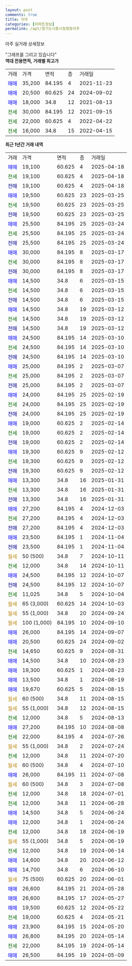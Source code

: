 ```yaml
---
layout: post
comments: true
title: 아주
categories: [아파트정보]
permalink: /apt/경기도시흥시정왕동아주
---
```


아주 실거래 상세정보

<script type="text/javascript">
  google.charts.load('current', {'packages':['line', 'corechart']});
  google.charts.setOnLoadCallback(drawChart);

  function drawChart() {
    var data = new google.visualization.DataTable();
    data.addColumn('date', '거래일');
    data.addColumn('number', "매매");
    data.addColumn('number', "전세");
    data.addColumn('number', "전매");

    data.addRows([[new Date(Date.parse("2025-04-18")), 19100, null, null], [new Date(Date.parse("2025-04-18")), null, 19100, null], [new Date(Date.parse("2025-04-18")), null, null, 19100], [new Date(Date.parse("2025-03-25")), 19500, null, null], [new Date(Date.parse("2025-03-25")), null, 19500, null], [new Date(Date.parse("2025-03-25")), null, null, 19500], [new Date(Date.parse("2025-03-24")), 25500, null, null], [new Date(Date.parse("2025-03-24")), null, 25500, null], [new Date(Date.parse("2025-03-24")), null, null, 25500], [new Date(Date.parse("2025-03-17")), 30000, null, null], [new Date(Date.parse("2025-03-17")), null, 30000, null], [new Date(Date.parse("2025-03-17")), null, null, 30000], [new Date(Date.parse("2025-03-15")), 14500, null, null], [new Date(Date.parse("2025-03-15")), null, 14500, null], [new Date(Date.parse("2025-03-15")), null, null, 14500], [new Date(Date.parse("2025-03-12")), 14500, null, null], [new Date(Date.parse("2025-03-12")), null, 14500, null], [new Date(Date.parse("2025-03-12")), null, null, 14500], [new Date(Date.parse("2025-03-10")), 24500, null, null], [new Date(Date.parse("2025-03-10")), null, 24500, null], [new Date(Date.parse("2025-03-10")), null, null, 24500], [new Date(Date.parse("2025-03-07")), 25000, null, null], [new Date(Date.parse("2025-03-07")), null, 25000, null], [new Date(Date.parse("2025-03-07")), null, null, 25000], [new Date(Date.parse("2025-02-19")), 24000, null, null], [new Date(Date.parse("2025-02-19")), null, 24000, null], [new Date(Date.parse("2025-02-19")), null, null, 24000], [new Date(Date.parse("2025-02-14")), 19000, null, null], [new Date(Date.parse("2025-02-14")), null, 19000, null], [new Date(Date.parse("2025-02-14")), null, null, 19000], [new Date(Date.parse("2025-02-12")), 19300, null, null], [new Date(Date.parse("2025-02-12")), null, 19300, null], [new Date(Date.parse("2025-02-12")), null, null, 19300], [new Date(Date.parse("2025-01-31")), 13300, null, null], [new Date(Date.parse("2025-01-31")), null, 13300, null], [new Date(Date.parse("2025-01-31")), null, null, 13300], [new Date(Date.parse("2024-12-03")), 27200, null, null], [new Date(Date.parse("2024-12-03")), null, 27200, null], [new Date(Date.parse("2024-12-03")), null, null, 27200], [new Date(Date.parse("2024-11-04")), 23500, null, null], [new Date(Date.parse("2024-11-04")), null, null, 23500], [new Date(Date.parse("2024-10-11")), null, null, null], [new Date(Date.parse("2024-10-11")), null, 12000, null], [new Date(Date.parse("2024-10-07")), 24500, null, null], [new Date(Date.parse("2024-10-07")), null, null, 24500], [new Date(Date.parse("2024-10-04")), null, 11025, null], [new Date(Date.parse("2024-10-03")), null, null, null], [new Date(Date.parse("2024-09-24")), null, null, null], [new Date(Date.parse("2024-09-10")), null, null, null], [new Date(Date.parse("2024-09-07")), 26000, null, null], [new Date(Date.parse("2024-09-02")), 20500, null, null], [new Date(Date.parse("2024-08-31")), null, 14650, null], [new Date(Date.parse("2024-08-23")), 14500, null, null], [new Date(Date.parse("2024-08-23")), 19300, null, null], [new Date(Date.parse("2024-08-19")), 13500, null, null], [new Date(Date.parse("2024-08-15")), 19670, null, null], [new Date(Date.parse("2024-08-15")), null, null, null], [new Date(Date.parse("2024-08-15")), null, null, null], [new Date(Date.parse("2024-08-13")), null, 12000, null], [new Date(Date.parse("2024-08-08")), 27200, null, null], [new Date(Date.parse("2024-07-26")), null, 22000, null], [new Date(Date.parse("2024-07-24")), null, null, null], [new Date(Date.parse("2024-07-20")), null, 12000, null], [new Date(Date.parse("2024-07-10")), null, null, null], [new Date(Date.parse("2024-07-08")), 26000, null, null], [new Date(Date.parse("2024-07-08")), null, null, null], [new Date(Date.parse("2024-07-01")), null, 12000, null], [new Date(Date.parse("2024-06-28")), null, 12000, null], [new Date(Date.parse("2024-06-24")), 14500, null, null], [new Date(Date.parse("2024-06-24")), 12000, null, null], [new Date(Date.parse("2024-06-19")), null, 12000, null], [new Date(Date.parse("2024-06-19")), null, null, null], [new Date(Date.parse("2024-06-14")), null, 12000, null], [new Date(Date.parse("2024-06-12")), 14600, null, null], [new Date(Date.parse("2024-06-10")), 14700, null, null], [new Date(Date.parse("2024-06-01")), null, null, null], [new Date(Date.parse("2024-05-28")), 26600, null, null], [new Date(Date.parse("2024-05-27")), 26600, null, null], [new Date(Date.parse("2024-05-22")), 19500, null, null], [new Date(Date.parse("2024-05-21")), null, 19000, null], [new Date(Date.parse("2024-05-20")), 23900, null, null], [new Date(Date.parse("2024-05-14")), 26800, null, null], [new Date(Date.parse("2024-05-14")), null, 22000, null], [new Date(Date.parse("2024-05-09")), 26500, null, null]]);

    var options = {
      hAxis: {
        format: 'yyyy/MM/dd'
      },    
      lineWidth: 0,
      pointsVisible: true,    
      title: '최근 1년간 유형별 실거래가 분포',
      legend: { position: 'bottom' }
    };

    var formatter = new google.visualization.NumberFormat({pattern:'###,###'} );
    formatter.format(data, 1);
    formatter.format(data, 2);
    
    setTimeout(function() {
        var chart = new google.visualization.LineChart(document.getElementById('columnchart_material'));
        chart.draw(data, (options));
        document.getElementById('loading').style.display = 'none';
    }, 200);
  }
</script>


<div id="loading" style="z-index:20; display: block; margin-left: 0px">"그래프를 그리고 있습니다"</div>
<div id="columnchart_material" style="width: 95%; margin-left: 0px; display: block"></div>
<!-- contents start -->
<b>역대 전용면적, 거래별 최고가</b>
<table class="sortable">
    <tr>
      <td>거래</td>
      <td>가격</td>
      <td>면적</td>
      <td>층</td>
      <td>거래일</td>
    </tr>
        <tr>
          <td><a style="color: blue">매매</a></td>
          <td>35,200</td>
          <td>84.195</td>
          <td>4</td>
          <td>2021-11-23</td>
        </tr>            <tr>
          <td><a style="color: blue">매매</a></td>
          <td>20,500</td>
          <td>60.625</td>
          <td>24</td>
          <td>2024-09-02</td>
        </tr>            <tr>
          <td><a style="color: blue">매매</a></td>
          <td>18,000</td>
          <td>34.8</td>
          <td>12</td>
          <td>2021-08-13</td>
        </tr>        
        <tr>
              <td><a style="color: darkgreen">전세</a></td>
              <td>30,000</td>
              <td>84.195</td>
              <td>12</td>
              <td>2021-09-15</td>
            </tr>            <tr>
              <td><a style="color: darkgreen">전세</a></td>
              <td>22,000</td>
              <td>60.625</td>
              <td>4</td>
              <td>2022-04-22</td>
            </tr>            <tr>
              <td><a style="color: darkgreen">전세</a></td>
              <td>16,000</td>
              <td>34.8</td>
              <td>15</td>
              <td>2022-04-15</td>
            </tr>        
    
</table>

<b>최근 1년간 거래 내역</b>

<table class="sortable">
    <tr>
      <td>거래</td>
      <td>가격</td>
      <td>면적</td>
      <td>층</td>
      <td>거래일</td>
    </tr>
    <tr>
      <td><a style="color: blue">매매</a></td>
      <td>19,100</td>
      <td>60.625</td>
      <td>4</td>
      <td>2025-04-18</td>
    </tr>          <tr>
      <td><a style="color: darkgreen">전세</a></td>
      <td>19,100</td>
      <td>60.625</td>
      <td>4</td>
      <td>2025-04-18</td>
    </tr>          <tr>
      <td><a style="color: darkblue">전매</a></td>
      <td>19,100</td>
      <td>60.625</td>
      <td>4</td>
      <td>2025-04-18</td>
    </tr>          <tr>
      <td><a style="color: blue">매매</a></td>
      <td>19,500</td>
      <td>60.625</td>
      <td>23</td>
      <td>2025-03-25</td>
    </tr>          <tr>
      <td><a style="color: darkgreen">전세</a></td>
      <td>19,500</td>
      <td>60.625</td>
      <td>23</td>
      <td>2025-03-25</td>
    </tr>          <tr>
      <td><a style="color: darkblue">전매</a></td>
      <td>19,500</td>
      <td>60.625</td>
      <td>23</td>
      <td>2025-03-25</td>
    </tr>          <tr>
      <td><a style="color: blue">매매</a></td>
      <td>25,500</td>
      <td>84.195</td>
      <td>25</td>
      <td>2025-03-24</td>
    </tr>          <tr>
      <td><a style="color: darkgreen">전세</a></td>
      <td>25,500</td>
      <td>84.195</td>
      <td>25</td>
      <td>2025-03-24</td>
    </tr>          <tr>
      <td><a style="color: darkblue">전매</a></td>
      <td>25,500</td>
      <td>84.195</td>
      <td>25</td>
      <td>2025-03-24</td>
    </tr>          <tr>
      <td><a style="color: blue">매매</a></td>
      <td>30,000</td>
      <td>84.195</td>
      <td>8</td>
      <td>2025-03-17</td>
    </tr>          <tr>
      <td><a style="color: darkgreen">전세</a></td>
      <td>30,000</td>
      <td>84.195</td>
      <td>8</td>
      <td>2025-03-17</td>
    </tr>          <tr>
      <td><a style="color: darkblue">전매</a></td>
      <td>30,000</td>
      <td>84.195</td>
      <td>8</td>
      <td>2025-03-17</td>
    </tr>          <tr>
      <td><a style="color: blue">매매</a></td>
      <td>14,500</td>
      <td>34.8</td>
      <td>6</td>
      <td>2025-03-15</td>
    </tr>          <tr>
      <td><a style="color: darkgreen">전세</a></td>
      <td>14,500</td>
      <td>34.8</td>
      <td>6</td>
      <td>2025-03-15</td>
    </tr>          <tr>
      <td><a style="color: darkblue">전매</a></td>
      <td>14,500</td>
      <td>34.8</td>
      <td>6</td>
      <td>2025-03-15</td>
    </tr>          <tr>
      <td><a style="color: blue">매매</a></td>
      <td>14,500</td>
      <td>34.8</td>
      <td>19</td>
      <td>2025-03-12</td>
    </tr>          <tr>
      <td><a style="color: darkgreen">전세</a></td>
      <td>14,500</td>
      <td>34.8</td>
      <td>19</td>
      <td>2025-03-12</td>
    </tr>          <tr>
      <td><a style="color: darkblue">전매</a></td>
      <td>14,500</td>
      <td>34.8</td>
      <td>19</td>
      <td>2025-03-12</td>
    </tr>          <tr>
      <td><a style="color: blue">매매</a></td>
      <td>24,500</td>
      <td>84.195</td>
      <td>14</td>
      <td>2025-03-10</td>
    </tr>          <tr>
      <td><a style="color: darkgreen">전세</a></td>
      <td>24,500</td>
      <td>84.195</td>
      <td>14</td>
      <td>2025-03-10</td>
    </tr>          <tr>
      <td><a style="color: darkblue">전매</a></td>
      <td>24,500</td>
      <td>84.195</td>
      <td>14</td>
      <td>2025-03-10</td>
    </tr>          <tr>
      <td><a style="color: blue">매매</a></td>
      <td>25,000</td>
      <td>84.195</td>
      <td>2</td>
      <td>2025-03-07</td>
    </tr>          <tr>
      <td><a style="color: darkgreen">전세</a></td>
      <td>25,000</td>
      <td>84.195</td>
      <td>2</td>
      <td>2025-03-07</td>
    </tr>          <tr>
      <td><a style="color: darkblue">전매</a></td>
      <td>25,000</td>
      <td>84.195</td>
      <td>2</td>
      <td>2025-03-07</td>
    </tr>          <tr>
      <td><a style="color: blue">매매</a></td>
      <td>24,000</td>
      <td>84.195</td>
      <td>25</td>
      <td>2025-02-19</td>
    </tr>          <tr>
      <td><a style="color: darkgreen">전세</a></td>
      <td>24,000</td>
      <td>84.195</td>
      <td>25</td>
      <td>2025-02-19</td>
    </tr>          <tr>
      <td><a style="color: darkblue">전매</a></td>
      <td>24,000</td>
      <td>84.195</td>
      <td>25</td>
      <td>2025-02-19</td>
    </tr>          <tr>
      <td><a style="color: blue">매매</a></td>
      <td>19,000</td>
      <td>60.625</td>
      <td>2</td>
      <td>2025-02-14</td>
    </tr>          <tr>
      <td><a style="color: darkgreen">전세</a></td>
      <td>19,000</td>
      <td>60.625</td>
      <td>2</td>
      <td>2025-02-14</td>
    </tr>          <tr>
      <td><a style="color: darkblue">전매</a></td>
      <td>19,000</td>
      <td>60.625</td>
      <td>2</td>
      <td>2025-02-14</td>
    </tr>          <tr>
      <td><a style="color: blue">매매</a></td>
      <td>19,300</td>
      <td>60.625</td>
      <td>9</td>
      <td>2025-02-12</td>
    </tr>          <tr>
      <td><a style="color: darkgreen">전세</a></td>
      <td>19,300</td>
      <td>60.625</td>
      <td>9</td>
      <td>2025-02-12</td>
    </tr>          <tr>
      <td><a style="color: darkblue">전매</a></td>
      <td>19,300</td>
      <td>60.625</td>
      <td>9</td>
      <td>2025-02-12</td>
    </tr>          <tr>
      <td><a style="color: blue">매매</a></td>
      <td>13,300</td>
      <td>34.8</td>
      <td>16</td>
      <td>2025-01-31</td>
    </tr>          <tr>
      <td><a style="color: darkgreen">전세</a></td>
      <td>13,300</td>
      <td>34.8</td>
      <td>16</td>
      <td>2025-01-31</td>
    </tr>          <tr>
      <td><a style="color: darkblue">전매</a></td>
      <td>13,300</td>
      <td>34.8</td>
      <td>16</td>
      <td>2025-01-31</td>
    </tr>          <tr>
      <td><a style="color: blue">매매</a></td>
      <td>27,200</td>
      <td>84.195</td>
      <td>4</td>
      <td>2024-12-03</td>
    </tr>          <tr>
      <td><a style="color: darkgreen">전세</a></td>
      <td>27,200</td>
      <td>84.195</td>
      <td>4</td>
      <td>2024-12-03</td>
    </tr>          <tr>
      <td><a style="color: darkblue">전매</a></td>
      <td>27,200</td>
      <td>84.195</td>
      <td>4</td>
      <td>2024-12-03</td>
    </tr>          <tr>
      <td><a style="color: blue">매매</a></td>
      <td>23,500</td>
      <td>84.195</td>
      <td>1</td>
      <td>2024-11-04</td>
    </tr>          <tr>
      <td><a style="color: darkblue">전매</a></td>
      <td>23,500</td>
      <td>84.195</td>
      <td>1</td>
      <td>2024-11-04</td>
    </tr>          <tr>
      <td><a style="color: darkgoldenrod">월세</a></td>
      <td>50 (500)</td>
      <td>34.8</td>
      <td>7</td>
      <td>2024-10-11</td>
    </tr>          <tr>
      <td><a style="color: darkgreen">전세</a></td>
      <td>12,000</td>
      <td>34.8</td>
      <td>14</td>
      <td>2024-10-11</td>
    </tr>          <tr>
      <td><a style="color: blue">매매</a></td>
      <td>24,500</td>
      <td>84.195</td>
      <td>12</td>
      <td>2024-10-07</td>
    </tr>          <tr>
      <td><a style="color: darkblue">전매</a></td>
      <td>24,500</td>
      <td>84.195</td>
      <td>12</td>
      <td>2024-10-07</td>
    </tr>          <tr>
      <td><a style="color: darkgreen">전세</a></td>
      <td>11,025</td>
      <td>34.8</td>
      <td>5</td>
      <td>2024-10-04</td>
    </tr>          <tr>
      <td><a style="color: darkgoldenrod">월세</a></td>
      <td>65 (3,000)</td>
      <td>60.625</td>
      <td>14</td>
      <td>2024-10-03</td>
    </tr>          <tr>
      <td><a style="color: darkgoldenrod">월세</a></td>
      <td>55 (1,000)</td>
      <td>34.8</td>
      <td>20</td>
      <td>2024-09-24</td>
    </tr>          <tr>
      <td><a style="color: darkgoldenrod">월세</a></td>
      <td>100 (1,000)</td>
      <td>84.195</td>
      <td>10</td>
      <td>2024-09-10</td>
    </tr>          <tr>
      <td><a style="color: blue">매매</a></td>
      <td>26,000</td>
      <td>84.195</td>
      <td>14</td>
      <td>2024-09-07</td>
    </tr>          <tr>
      <td><a style="color: blue">매매</a></td>
      <td>20,500</td>
      <td>60.625</td>
      <td>24</td>
      <td>2024-09-02</td>
    </tr>          <tr>
      <td><a style="color: darkgreen">전세</a></td>
      <td>14,650</td>
      <td>60.625</td>
      <td>9</td>
      <td>2024-08-31</td>
    </tr>          <tr>
      <td><a style="color: blue">매매</a></td>
      <td>14,500</td>
      <td>34.8</td>
      <td>10</td>
      <td>2024-08-23</td>
    </tr>          <tr>
      <td><a style="color: blue">매매</a></td>
      <td>19,300</td>
      <td>60.625</td>
      <td>1</td>
      <td>2024-08-23</td>
    </tr>          <tr>
      <td><a style="color: blue">매매</a></td>
      <td>13,500</td>
      <td>34.8</td>
      <td>1</td>
      <td>2024-08-19</td>
    </tr>          <tr>
      <td><a style="color: blue">매매</a></td>
      <td>19,670</td>
      <td>60.625</td>
      <td>5</td>
      <td>2024-08-15</td>
    </tr>          <tr>
      <td><a style="color: darkgoldenrod">월세</a></td>
      <td>60 (500)</td>
      <td>34.8</td>
      <td>11</td>
      <td>2024-08-15</td>
    </tr>          <tr>
      <td><a style="color: darkgoldenrod">월세</a></td>
      <td>55 (1,000)</td>
      <td>34.8</td>
      <td>12</td>
      <td>2024-08-15</td>
    </tr>          <tr>
      <td><a style="color: darkgreen">전세</a></td>
      <td>12,000</td>
      <td>34.8</td>
      <td>5</td>
      <td>2024-08-13</td>
    </tr>          <tr>
      <td><a style="color: blue">매매</a></td>
      <td>27,200</td>
      <td>84.195</td>
      <td>10</td>
      <td>2024-08-08</td>
    </tr>          <tr>
      <td><a style="color: darkgreen">전세</a></td>
      <td>22,000</td>
      <td>84.195</td>
      <td>4</td>
      <td>2024-07-26</td>
    </tr>          <tr>
      <td><a style="color: darkgoldenrod">월세</a></td>
      <td>55 (1,000)</td>
      <td>34.8</td>
      <td>2</td>
      <td>2024-07-24</td>
    </tr>          <tr>
      <td><a style="color: darkgreen">전세</a></td>
      <td>12,000</td>
      <td>34.8</td>
      <td>11</td>
      <td>2024-07-20</td>
    </tr>          <tr>
      <td><a style="color: darkgoldenrod">월세</a></td>
      <td>60 (500)</td>
      <td>34.8</td>
      <td>4</td>
      <td>2024-07-10</td>
    </tr>          <tr>
      <td><a style="color: blue">매매</a></td>
      <td>26,000</td>
      <td>84.195</td>
      <td>11</td>
      <td>2024-07-08</td>
    </tr>          <tr>
      <td><a style="color: darkgoldenrod">월세</a></td>
      <td>60 (500)</td>
      <td>34.8</td>
      <td>3</td>
      <td>2024-07-08</td>
    </tr>          <tr>
      <td><a style="color: darkgreen">전세</a></td>
      <td>12,000</td>
      <td>34.8</td>
      <td>18</td>
      <td>2024-07-01</td>
    </tr>          <tr>
      <td><a style="color: darkgreen">전세</a></td>
      <td>12,000</td>
      <td>34.8</td>
      <td>11</td>
      <td>2024-06-28</td>
    </tr>          <tr>
      <td><a style="color: blue">매매</a></td>
      <td>14,500</td>
      <td>34.8</td>
      <td>5</td>
      <td>2024-06-24</td>
    </tr>          <tr>
      <td><a style="color: blue">매매</a></td>
      <td>12,000</td>
      <td>34.8</td>
      <td>1</td>
      <td>2024-06-24</td>
    </tr>          <tr>
      <td><a style="color: darkgreen">전세</a></td>
      <td>12,000</td>
      <td>34.8</td>
      <td>18</td>
      <td>2024-06-19</td>
    </tr>          <tr>
      <td><a style="color: darkgoldenrod">월세</a></td>
      <td>55 (1,000)</td>
      <td>34.8</td>
      <td>5</td>
      <td>2024-06-19</td>
    </tr>          <tr>
      <td><a style="color: darkgreen">전세</a></td>
      <td>12,000</td>
      <td>34.8</td>
      <td>19</td>
      <td>2024-06-14</td>
    </tr>          <tr>
      <td><a style="color: blue">매매</a></td>
      <td>14,600</td>
      <td>34.8</td>
      <td>20</td>
      <td>2024-06-12</td>
    </tr>          <tr>
      <td><a style="color: blue">매매</a></td>
      <td>14,700</td>
      <td>34.8</td>
      <td>6</td>
      <td>2024-06-10</td>
    </tr>          <tr>
      <td><a style="color: darkgoldenrod">월세</a></td>
      <td>75 (500)</td>
      <td>60.625</td>
      <td>20</td>
      <td>2024-06-01</td>
    </tr>          <tr>
      <td><a style="color: blue">매매</a></td>
      <td>26,600</td>
      <td>84.195</td>
      <td>21</td>
      <td>2024-05-28</td>
    </tr>          <tr>
      <td><a style="color: blue">매매</a></td>
      <td>26,600</td>
      <td>84.195</td>
      <td>17</td>
      <td>2024-05-27</td>
    </tr>          <tr>
      <td><a style="color: blue">매매</a></td>
      <td>19,500</td>
      <td>60.625</td>
      <td>12</td>
      <td>2024-05-22</td>
    </tr>          <tr>
      <td><a style="color: darkgreen">전세</a></td>
      <td>19,000</td>
      <td>60.625</td>
      <td>4</td>
      <td>2024-05-21</td>
    </tr>          <tr>
      <td><a style="color: blue">매매</a></td>
      <td>23,900</td>
      <td>84.195</td>
      <td>15</td>
      <td>2024-05-20</td>
    </tr>          <tr>
      <td><a style="color: blue">매매</a></td>
      <td>26,800</td>
      <td>84.195</td>
      <td>20</td>
      <td>2024-05-14</td>
    </tr>          <tr>
      <td><a style="color: darkgreen">전세</a></td>
      <td>22,000</td>
      <td>84.195</td>
      <td>19</td>
      <td>2024-05-14</td>
    </tr>          <tr>
      <td><a style="color: blue">매매</a></td>
      <td>26,500</td>
      <td>84.195</td>
      <td>19</td>
      <td>2024-05-09</td>
    </tr>      </table>
<!-- contents end -->    

